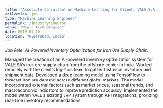 ```yaml
---
title: "Associate Consultant on Machine Learning for Client: VALE S.A."
collection: job
type: "Machine Learning Engineer"
permalink: /industry/chevron
venue: "Wipro Technologies"
date: 2019-07-20
location: "Hyderabad, India"
---
```

*Job Role: AI-Powered Inventory Optimization for Iron Ore Supply Chain:*

Managed the creation of an AI-powered inventory optimization system for VALE SA’s iron ore supply chain from the offshore center in India. Worked remotely with the client’s logistics team to gather historical inventory and shipment data. Developed a deep learning model using TensorFlow to forecast iron ore demand across different global markets. The model incorporated external factors such as market prices, seasonal trends, and macroeconomic indicators to improve prediction accuracy. Implemented the model within VALE’s existing ERP system through API integrations, providing real-time inventory recommendations.
